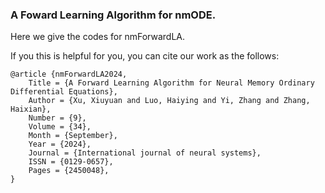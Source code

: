 ### A Foward Learning Algorithm for nmODE.

Here we give the codes for nmForwardLA.

If you this is helpful for you, you can cite our work
as the follows:


	@article {nmForwardLA2024,
		Title = {A Forward Learning Algorithm for Neural Memory Ordinary Differential Equations},
		Author = {Xu, Xiuyuan and Luo, Haiying and Yi, Zhang and Zhang, Haixian},
		Number = {9},
		Volume = {34},
		Month = {September},
		Year = {2024},
		Journal = {International journal of neural systems},
		ISSN = {0129-0657},
		Pages = {2450048},
	}


